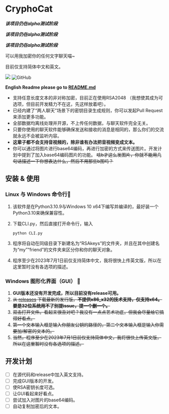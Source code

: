# CryphoCat
***该项目仍在alpha测试阶段***

***该项目仍在alpha测试阶段***

***该项目仍在alpha测试阶段***

可以用我加密你的任何文字聊天喵~

目前仅支持简体中文和英文。

![](https://img.shields.io/badge/python-v3.10-blue)
![GitHub](https://img.shields.io/github/license/caikun233/CryphoCat)

**English Readme please go to [README.md](https://github.com/caikun233/CryphoCat/blob/main/README.md)**

* 支持任意长度文本的非对称加密，目前正在使用RSA2048 （我想使其成为可选项，但目前开发精力不在这，先这样放着吧）。
* 已经内建了“两人聊天”场景下的密钥目录生成规则，你可以发起Pull Request来添加更多功能。
* 全部数据均离线处理并开源，不上传任何数据，与聊天软件完全无关。
* 只要你使用的聊天软件能够确保发送和接收的消息是相同的，那么你们的交流就永远不会被监听内容。
* **这辈子都不会支持音视频的，除非谁有办法把音视频变成文本。**
* 你可以通过将图片进行base64编码，再进行加密的方式来传送图片。开发计划中提到了加入base64编码图片的功能。 ~~啥b才这么发图片，你就不能用几句话描述一下你想表达什么，然后不用那些b图吗？~~

## 安装 & 使用

### Linux 与 Windows 命令行🔨

 1. 该软件是在Python3.10.9与Windows 10 x64下编写并编译的，最好装一个Python3.10来确保兼容性。

 2. 下载CLI.py，然后直接打开命令行，输入 

    ```shell
    python CLI.py
    ```

 3. 程序将自动在同级目录下新建名为“RSAkeys”的文件夹，并且在其中创建名为“my”“friend”的文件夹来区分你和你的聊天对象。

 4. 程序至少在2023年7月1日前仅支持简体中文，我将很快上传英文版，所以在这里暂时没有各选项的描述。

### Windows 图形化界面（GUI） 🔨

1. **GUI版本还没有开发完成，所以目前没有release可用。**
2. ~~从 [releases](https://github.com/caikun233/CryphoCat/releases) 下载最新的发行版，**不提供x86_x32的技术支持，仅支持x64。要是32位系统用不了别提issue，提一个删一个。**~~
3. ~~双击打开文件。看起来很丑对吧？我没有一点点艺术功底，但我会尽量给它搞得好看点。~~
4. ~~第一个文本输入框是输入你朋友公钥的路径的，第二个文本输入框是输入你需要加/解密的文本的。~~
5. ~~当然，程序至少在2023年7月1日前仅支持简体中文，我将很快上传英文版，所以在这里暂时没有各选项的描述。~~

## 开发计划

- [ ] 在源代码和release中加入英文支持。
- [ ] 完成GUI版本的开发。
- [ ] 使RSA密钥长度可选。
- [ ] 让GUI看起来好看点。
- [ ] 尝试加入对图片的base64编码。
- [ ] 自动复制加密后的文本。
